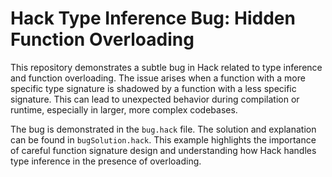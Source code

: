 # Hack Type Inference Bug: Hidden Function Overloading

This repository demonstrates a subtle bug in Hack related to type inference and function overloading.  The issue arises when a function with a more specific type signature is shadowed by a function with a less specific signature.  This can lead to unexpected behavior during compilation or runtime, especially in larger, more complex codebases.

The bug is demonstrated in the `bug.hack` file.  The solution and explanation can be found in `bugSolution.hack`.  This example highlights the importance of careful function signature design and understanding how Hack handles type inference in the presence of overloading.